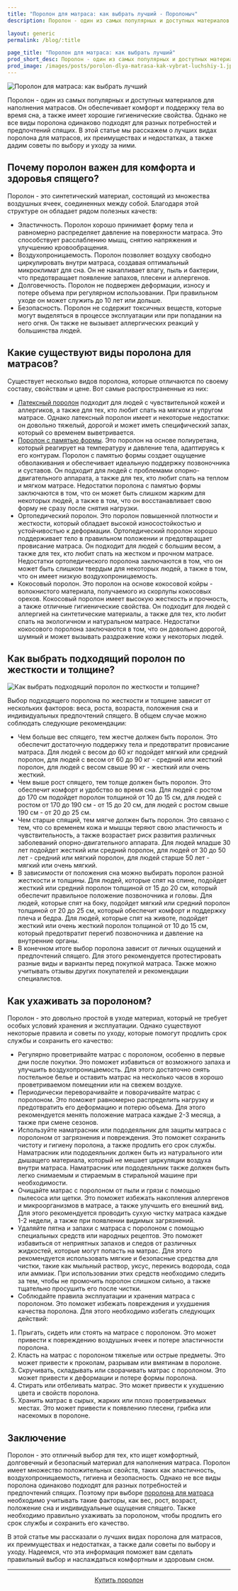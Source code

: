 ```yaml
---
title: "Поролон для матраса: как выбрать лучший - Поролоныч"
description: Поролон - один из самых популярных и доступных материалов для наполнения матрасов. Он обеспечивает комфорт и поддержку тела во время сна, а также имеет хорошие гигиенические свойства.

layout: generic
permalink: /blog/:title

page_title: "Поролон для матраса: как выбрать лучший"
prod_short_desc: Поролон - один из самых популярных и доступных материалов для наполнения матрасов. Он обеспечивает комфорт и поддержку тела во время сна, а также имеет хорошие гигиенические свойства.
prod_image: /images/posts/porolon-dlya-matrasa-kak-vybrat-luchshiy-1.jpg
---
```

<img class="image right" src="/images/posts/porolon-dlya-matrasa-kak-vybrat-luchshiy-1.jpg" alt="Поролон для матраса: как выбрать лучший"/>

Поролон - один из самых популярных и доступных материалов для наполнения матрасов. Он обеспечивает комфорт и поддержку тела во время сна, а также имеет хорошие гигиенические свойства. Однако не все виды поролона одинаково подходят для разных потребностей и предпочтений спящих. В этой статье мы расскажем о лучших видах поролона для матрасов, их преимуществах и недостатках, а также дадим советы по выбору и уходу за ними.

## Почему поролон важен для комфорта и здоровья спящего?

Поролон - это синтетический материал, состоящий из множества воздушных ячеек, соединенных между собой. Благодаря этой структуре он обладает рядом полезных качеств:

- Эластичность. Поролон хорошо принимает форму тела и равномерно распределяет давление на поверхности матраса. Это способствует расслаблению мышц, снятию напряжения и улучшению кровообращения.
- Воздухопроницаемость. Поролон позволяет воздуху свободно циркулировать внутри матраса, создавая оптимальный микроклимат для сна. Он не накапливает влагу, пыль и бактерии, что предотвращает появление запахов, плесени и аллергенов.
- Долговечность. Поролон не подвержен деформации, износу и потере объема при регулярном использовании. При правильном уходе он может служить до 10 лет или дольше.
- Безопасность. Поролон не содержит токсичных веществ, которые могут выделяться в процессе эксплуатации или при попадании на него огня. Он также не вызывает аллергических реакций у большинства людей.

## Какие существуют виды поролона для матрасов?

Существует несколько видов поролона, которые отличаются по своему составу, свойствам и цене. Вот самые распространенные из них:

- [Латексный поролон](/catalog/porolon/porolon-hr-3535) подходит для людей с чувствительной кожей и аллергиков, а также для тех, кто любит спать на мягком и упругом матрасе. Однако латексный поролон имеет и некоторые недостатки: он довольно тяжелый, дорогой и может иметь специфический запах, который со временем выветривается.
- [Поролон с памятью формы](/catalog/porolon/porolon-lr-5014). Это поролон на основе полиуретана, который реагирует на температуру и давление тела, адаптируясь к его контурам. Поролон с памятью формы создает ощущение обволакивания и обеспечивает идеальную поддержку позвоночника и суставов. Он подходит для людей с проблемами опорно-двигательного аппарата, а также для тех, кто любит спать на теплом и мягком матрасе. Недостатки поролона с памятью формы заключаются в том, что он может быть слишком жарким для некоторых людей, а также в том, что он восстанавливает свою форму не сразу после снятия нагрузки.
- Ортопедический поролон. Это поролон повышенной плотности и жесткости, который обладает высокой износостойкостью и устойчивостью к деформации. Ортопедический поролон хорошо поддерживает тело в правильном положении и предотвращает провисание матраса. Он подходит для людей с большим весом, а также для тех, кто любит спать на жестком и прочном матрасе. Недостатки ортопедического поролона заключаются в том, что он может быть слишком твердым для некоторых людей, а также в том, что он имеет низкую воздухопроницаемость.
- Кокосовый поролон. Это поролон на основе кокосовой койры - волокнистого материала, получаемого из скорлупы кокосовых орехов. Кокосовый поролон имеет высокую жесткость и прочность, а также отличные гигиенические свойства. Он подходит для людей с аллергией на синтетические материалы, а также для тех, кто любит спать на экологичном и натуральном матрасе. Недостатки кокосового поролона заключаются в том, что он довольно дорогой, шумный и может вызывать раздражение кожи у некоторых людей.

## Как выбрать подходящий поролон по жесткости и толщине?

<img class="image right" src="/images/posts/porolon-dlya-matrasa-kak-vybrat-luchshiy-2.jpg" alt="Как выбрать подходящий поролон по жесткости и толщине?"/>

Выбор подходящего поролона по жесткости и толщине зависит от нескольких факторов: веса, роста, возраста, положения сна и индивидуальных предпочтений спящего. В общем случае можно соблюдать следующие рекомендации:

- Чем больше вес спящего, тем жестче должен быть поролон. Это обеспечит достаточную поддержку тела и предотвратит провисание матраса. Для людей с весом до 60 кг подойдет мягкий или средний поролон, для людей с весом от 60 до 90 кг - средний или жесткий поролон, для людей с весом свыше 90 кг - жесткий или очень жесткий.
- Чем выше рост спящего, тем толще должен быть поролон. Это обеспечит комфорт и удобство во время сна. Для людей с ростом до 170 см подойдет поролон толщиной от 10 до 15 см, для людей с ростом от 170 до 190 см - от 15 до 20 см, для людей с ростом свыше 190 см - от 20 до 25 см.
- Чем старше спящий, тем мягче должен быть поролон. Это связано с тем, что со временем кожа и мышцы теряют свою эластичность и чувствительность, а также возрастает риск развития различных заболеваний опорно-двигательного аппарата. Для людей младше 30 лет подойдет жесткий или средний поролон, для людей от 30 до 50 лет - средний или мягкий поролон, для людей старше 50 лет - мягкий или очень мягкий.
- В зависимости от положения сна можно выбирать поролон разной жесткости и толщины. Для людей, которые спят на спине, подойдет жесткий или средний поролон толщиной от 15 до 20 см, который обеспечит правильное положение позвоночника и головы. Для людей, которые спят на боку, подойдет мягкий или средний поролон толщиной от 20 до 25 см, который обеспечит комфорт и поддержку плеча и бедра. Для людей, которые спят на животе, подойдет жесткий или очень жесткий поролон толщиной от 10 до 15 см, который предотвратит перегиб позвоночника и давление на внутренние органы.
- В конечном итоге выбор поролона зависит от личных ощущений и предпочтений спящего. Для этого рекомендуется протестировать разные виды и варианты перед покупкой матраса. Также можно учитывать отзывы других покупателей и рекомендации специалистов.

## Как ухаживать за поролоном?

Поролон - это довольно простой в уходе материал, который не требует особых условий хранения и эксплуатации. Однако существуют некоторые правила и советы по уходу, которые помогут продлить срок службы и сохранить его качество:

- Регулярно проветривайте матрас с поролоном, особенно в первые дни после покупки. Это поможет избавиться от возможного запаха и улучшить воздухопроницаемость. Для этого достаточно снять постельное белье и оставить матрас на несколько часов в хорошо проветриваемом помещении или на свежем воздухе.  
- Периодически переворачивайте и поворачивайте матрас с поролоном. Это поможет равномерно распределить нагрузку и предотвратить его деформацию и потерю объема. Для этого рекомендуется менять положение матраса каждые 2-3 месяца, а также при смене сезонов.
- Используйте наматрасник или пододеяльник для защиты матраса с поролоном от загрязнения и повреждения. Это поможет сохранить чистоту и гигиену поролона, а также продлить его срок службы. Наматрасник или пододеяльник должен быть из натурального или дышащего материала, который не мешает циркуляции воздуха внутри матраса. Наматрасник или пододеяльник также должен быть легко снимаемым и стираемым в стиральной машине при необходимости.
- Очищайте матрас с поролоном от пыли и грязи с помощью пылесоса или щетки. Это поможет избежать накопления аллергенов и микроорганизмов в матрасе, а также улучшить его внешний вид. Для этого рекомендуется проводить сухую чистку матраса каждые 1-2 недели, а также при появлении видимых загрязнений.
- Удаляйте пятна и запахи с матраса с поролоном с помощью специальных средств или народных рецептов. Это поможет избавиться от неприятных запахов и следов от различных жидкостей, которые могут попасть на матрас. Для этого рекомендуется использовать мягкие и безопасные средства для чистки, такие как мыльный раствор, уксус, перекись водорода, сода или аммиак. При использовании этих средств необходимо следить за тем, чтобы не промочить поролон слишком сильно, а также тщательно просушить его после чистки.
- Соблюдайте правила эксплуатации и хранения матраса с поролоном. Это поможет избежать повреждения и ухудшения качества поролона. Для этого необходимо избегать следующих действий:
1. Прыгать, сидеть или стоять на матрасе с поролоном. Это может привести к повреждению воздушных ячеек и потере эластичности поролона.
2. Класть на матрас с поролоном тяжелые или острые предметы. Это может привести к проколам, разрывам или вмятинам в поролоне.
3. Скручивать, складывать или сворачивать матрас с поролоном. Это может привести к деформации и потере формы поролона.
4. Стирать или отбеливать матрас. Это может привести к ухудшению цвета и свойств поролона.
5. Хранить матрас в сырых, жарких или плохо проветриваемых местах. Это может привести к появлению плесени, грибка или насекомых в поролоне.

## Заключение

Поролон - это отличный выбор для тех, кто ищет комфортный, долговечный и безопасный материал для наполнения матраса. Поролон имеет множество положительных свойств, таких как эластичность, воздухопроницаемость, гигиена и безопасность. Однако не все виды поролона одинаково подходят для разных потребностей и предпочтений спящих. Поэтому при выборе [поролона для матраса](/catalog/porolon/) необходимо учитывать такие факторы, как вес, рост, возраст, положение сна и индивидуальные ощущения спящего. Также необходимо правильно ухаживать за поролоном, чтобы продлить его срок службы и сохранить его качество.

В этой статье мы рассказали о лучших видах поролона для матрасов, их преимуществах и недостатках, а также дали советы по выбору и уходу. Надеемся, что эта информация поможет вам сделать правильный выбор и наслаждаться комфортным и здоровым сном.

---
<p style="text-align:center"><a class="button alt" href="/catalog/porolon/">Купить поролон</a></p>